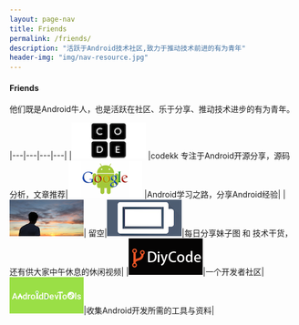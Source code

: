 ```yaml
---
layout: page-nav
title: Friends
permalink: /friends/
description: "活跃于Android技术社区,致力于推动技术前进的有为青年"
header-img: "img/nav-resource.jpg"
---
```



#### Friends

他们既是Android牛人，也是活跃在社区、乐于分享、推动技术进步的有为青年。


|---|---|---|---|
|[![codekk](/images/friends/codekk.jpg)](http://www.codekk.com)  |codekk 专注于Android开源分享，源码分析，文章推荐|[![stormzhang](/images/friends/stormzhang.png)](http://stormzhang.com) |Android学习之路，分享Android经验|
|[![liaohuqiu](/images/friends/liaohuqiu.png)](http://www.liaohuqiu.net/)| 留空|[![gank](/images/friends/gank.jpg)](http://gank.io/)|每日分享妹子图 和 技术干货，还有供大家中午休息的休闲视频|
|[![diycode](/images/friends/diycode.png)](http://www.diycode.cc/)|一个开发者社区|[![androiddevtools](/images/friends/androiddevtools.jpg)](http://androiddevtools.cn/)|收集Android开发所需的工具与资料|

